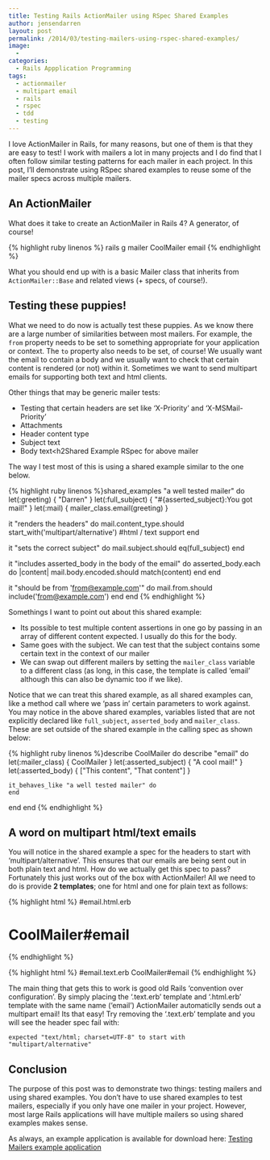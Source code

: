 ```yaml
---
title: Testing Rails ActionMailer using RSpec Shared Examples
author: jensendarren
layout: post
permalink: /2014/03/testing-mailers-using-rspec-shared-examples/
image:
  -
categories:
  - Rails Appplication Programming
tags:
  - actionmailer
  - multipart email
  - rails
  - rspec
  - tdd
  - testing
---
```

I love ActionMailer in Rails, for many reasons, but one of them is that they are easy to test! I work with mailers a lot in many projects and I do find that I often follow similar testing patterns for each mailer in each project. In this post, I&#8217;ll demonstrate using RSpec shared examples to reuse some of the mailer specs across multiple mailers.

## An ActionMailer

What does it take to create an ActionMailer in Rails 4? A generator, of course!

{% highlight ruby linenos %}
rails g mailer CoolMailer email
{% endhighlight %}

What you should end up with is a basic Mailer class that inherits from `ActionMailer::Base` and related views (+ specs, of course!).

## Testing these puppies!

What we need to do now is actually test these puppies. As we know there are a large number of similarities between most mailers. For example, the `from` property needs to be set to something appropriate for your application or context. The `to` property also needs to be set, of course! We usually want the email to contain a body and we usually want to check that certain content is rendered (or not) within it. Sometimes we want to send multipart emails for supporting both text and html clients.

Other things that may be generic mailer tests:

*   Testing that certain headers are set like &#8216;X-Priority&#8217; and &#8216;X-MSMail-Priority&#8217;
*   Attachments
*   Header content type
*   Subject text
*   Body text<h2Shared Example RSpec for above mailer</h2>

The way I test most of this is using a shared example similar to the one below.

{% highlight ruby linenos %}shared_examples "a well tested mailer" do
  let(:greeting) { "Darren" }
  let(:full_subject) { "#{asserted_subject}:You got mail!" }
  let(:mail) { mailer_class.email(greeting) }

  it "renders the headers" do
    mail.content_type.should start_with('multipart/alternative') #html / text support
  end

  it "sets the correct subject" do
    mail.subject.should eq(full_subject)
  end

  it "includes asserted_body in the body of the email" do
    asserted_body.each do |content|
      mail.body.encoded.should match(content)
    end
  end

  it "should be from 'from@example.com'" do
    mail.from.should include('from@example.com')
  end
end
{% endhighlight %}

Somethings I want to point out about this shared example:

*   Its possible to test multiple content assertions in one go by passing in an array of different content expected. I usually do this for the body.
*   Same goes with the subject. We can test that the subject contains some certain text in the context of our mailer
*   We can swap out different mailers by setting the `mailer_class` variable to a different class (as long, in this case, the template is called &#8216;email&#8217; although this can also be dynamic too if we like).

Notice that we can treat this shared example, as all shared examples can, like a method call where we &#8216;pass in&#8217; certain parameters to work against. You may notice in the above shared examples, variables listed that are not explicitly declared like `full_subject`, `asserted_body` and `mailer_class`. These are set outside of the shared example in the calling spec as shown below:

{% highlight ruby linenos %}describe CoolMailer do
  describe "email" do
    let(:mailer_class) { CoolMailer }
    let(:asserted_subject) { "A cool mail!" }
    let(:asserted_body) { ["This content", "That content"] }

    it_behaves_like "a well tested mailer" do
    end
  end
end
{% endhighlight %}

## A word on multipart html/text emails

You will notice in the shared example a spec for the headers to start with &#8216;multipart/alternative&#8217;. This ensures that our emails are being sent out in both plain text and html. How do we actually get this spec to pass? Fortunately this just works out of the box with ActionMailer! All we need to do is provide **2 templates**; one for html and one for plain text as follows:

{% highlight html %}
#email.html.erb
<h1>CoolMailer#email</h1>
{% endhighlight %}

{% highlight html %}
#email.text.erb
CoolMailer#email
{% endhighlight %}

The main thing that gets this to work is good old Rails &#8216;convention over configuration&#8217;. By simply placing the &#8216;.text.erb&#8217; template and &#8216;.html.erb&#8217; template with the same name (&#8216;email&#8217;) ActionMailer automaticlly sends out a multipart email! Its that easy! Try removing the &#8216;.text.erb&#8217; template and you will see the header spec fail with:

`expected "text/html; charset=UTF-8" to start with "multipart/alternative"`

## Conclusion

The purpose of this post was to demonstrate two things: testing mailers and using shared examples. You don&#8217;t have to use shared examples to test mailers, especially if you only have one mailer in your project. However, most large Rails applications will have multiple mailers so using shared examples makes sense.

As always, an example application is available for download here: [Testing Mailers example application][1]

 [1]: https://github.com/tweetegy/testing_mailers
